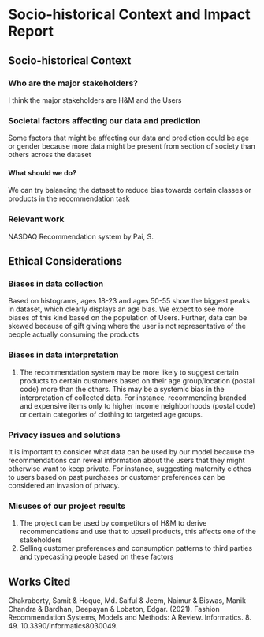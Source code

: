 # Socio-historical Context and Impact Report

## Socio-historical Context

### Who are the major stakeholders?
I think the major stakeholders are H&M and the Users

### Societal factors affecting our data and prediction
Some factors that might be affecting our data and prediction could be age or gender because more data might be present from section of society than others across the dataset

#### What should we do?
We can try balancing the dataset to reduce bias towards certain classes or products in the recommendation task

### Relevant work
NASDAQ Recommendation system by Pai, S.


## Ethical Considerations

### Biases in data collection
Based on histograms, ages 18-23 and ages 50-55 show the biggest peaks in dataset, which clearly displays an age bias. We expect to see more biases of this kind based on the population of Users. Further, data can be skewed because of gift giving where the user is not representative of the people actually consuming the products


### Biases in data interpretation
1. The recommendation system may be more likely to suggest certain products to certain customers based on their age group/location (postal code) more than the others. This may be a systemic bias in the interpretation of collected data. For instance, recommending branded and expensive items only to higher income neighborhoods (postal code) or certain categories of clothing to targeted age groups. 


### Privacy issues and solutions
It is important to consider what data can be used by our model because the recommendations can reveal information about the users that they might otherwise want to keep private. For instance, suggesting maternity clothes to users based on past purchases or customer preferences can be considered an invasion of privacy.


### Misuses of our project results
1) The project can be used by competitors of H&M to derive recommendations and use that to upsell products, this affects one of the stakeholders
2) Selling customer preferences and consumption patterns to third parties and typecasting people based on these factors

## Works Cited
Chakraborty, Samit & Hoque, Md. Saiful & Jeem, Naimur & Biswas, Manik Chandra & Bardhan, Deepayan & Lobaton, Edgar. (2021). Fashion Recommendation Systems, Models and Methods: A Review. Informatics. 8. 49. 10.3390/informatics8030049. 


